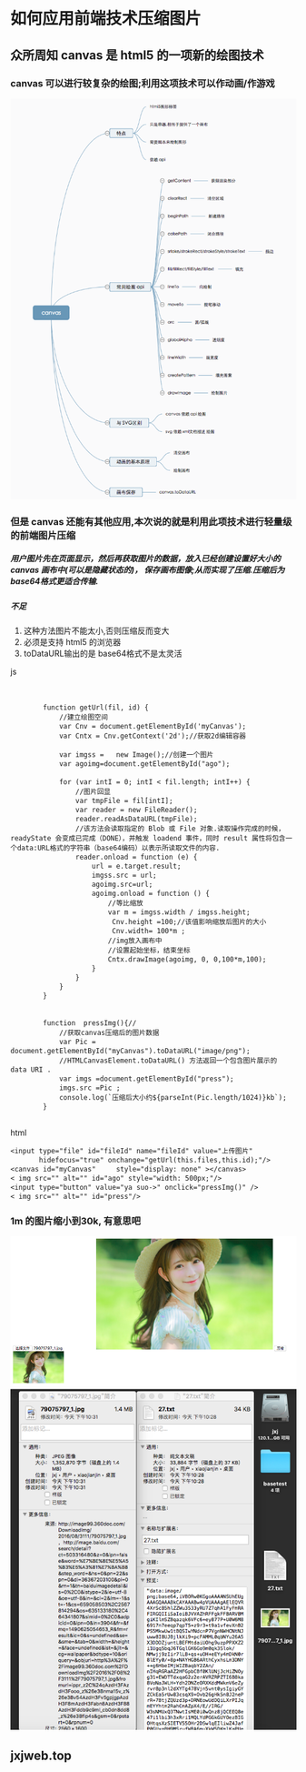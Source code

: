 # 如何应用前端技术压缩图片

## 众所周知 canvas 是 html5 的一项新的绘图技术

### canvas 可以进行较复杂的绘图;利用这项技术可以作动画/作游戏

![canvas](2701.png)

### 但是 canvas 还能有其他应用,本次说的就是利用此项技术进行轻量级的前端图片压缩

##### 用户图片先在页面显示，然后再获取图片的数据，放入已经创建设置好大小的 canvas 画布中(可以是隐藏状态的)， 保存画布图像;从而实现了压缩.压缩后为 base64格式更适合传输.

##### 不足
1. 这种方法图片不能太小,否则压缩反而变大
2. 必须是支持 html5 的浏览器
3. toDataURL输出的是 base64格式不是太灵活


js
```

       
        function getUrl(fil, id) {
            //建立绘图空间
            var Cnv = document.getElementById('myCanvas');
            var Cntx = Cnv.getContext('2d');//获取2d编辑容器
            
            var imgss =   new Image();//创建一个图片
            var agoimg=document.getElementById("ago");

            for (var intI = 0; intI < fil.length; intI++) {
                //图片回显
                var tmpFile = fil[intI];
                var reader = new FileReader();
                reader.readAsDataURL(tmpFile);
                //该方法会读取指定的 Blob 或 File 对象.读取操作完成的时候，readyState 会变成已完成（DONE），并触发 loadend 事件，同时 result 属性将包含一个data:URL格式的字符串（base64编码）以表示所读取文件的内容.
                reader.onload = function (e) {
                    url = e.target.result;
                    imgss.src = url;
                    agoimg.src=url;
                    agoimg.onload = function () {
                        //等比缩放
                        var m = imgss.width / imgss.height;
                         Cnv.height =100;//该值影响缩放后图片的大小
                         Cnv.width= 100*m ;
                        //img放入画布中
                        //设置起始坐标，结束坐标
                        Cntx.drawImage(agoimg, 0, 0,100*m,100);
                    }
                }
            }
        }


        function  pressImg(){//
            //获取canvas压缩后的图片数据
            var Pic = document.getElementById("myCanvas").toDataURL("image/png");
            //HTMLCanvasElement.toDataURL() 方法返回一个包含图片展示的 data URI .
            var imgs =document.getElementById("press");
            imgs.src =Pic ;
            console.log(`压缩后大小约${parseInt(Pic.length/1024)}kb`);
        }


```

html
```
<input type="file" id="fileId" name="fileId" value="上传图片"
       hidefocus="true" onchange="getUrl(this.files,this.id);"/>
<canvas id="myCanvas"     style="display: none" ></canvas>
< img src="" alt="" id="ago" style="width: 500px;"/>
<input type="button" value="ya suo->" onclick="pressImg()" />
< img src="" alt="" id="press"/>
```

### 1m 的图片缩小到30k, 有意思吧

![01](0327/032701.png)
![02](0327/032702.png)

## jxjweb.top